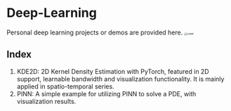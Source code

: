 # Deep-Learning
Personal deep learning projects or demos are provided here.
<img src="https://github.com/MikeGoblin/Deep-Learning/blob/main/cover.png?raw=true" alt="cover" style="zoom: 40%;" />

## Index
1. KDE2D: 2D Kernel Density Estimation with PyTorch, featured in 2D support, learnable bandwidth and visualization functionality. It is mainly applied in spatio-temporal series.
2. PINN: A simple example for utilizing PINN to solve a PDE, with visualization results.
